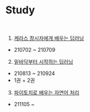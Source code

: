 Study
====================
<br>

1. [케라스 창시자에게 배우는 딥러닝](https://github.com/ssu-humane/Study/tree/main/%EC%BC%80%EB%9D%BC%EC%8A%A4%20%EC%B0%BD%EC%8B%9C%EC%9E%90%EC%97%90%EA%B2%8C%20%EB%B0%B0%EC%9A%B0%EB%8A%94%20%EB%94%A5%EB%9F%AC%EB%8B%9D)
  - 210702 ~ 210709

2. [밑바닥부터 시작하는 딥러닝](https://github.com/ssu-humane/Study/tree/main/%EB%B0%91%EB%B0%94%EB%8B%A5%EB%B6%80%ED%84%B0%20%EC%8B%9C%EC%9E%91%ED%95%98%EB%8A%94%20%EB%94%A5%EB%9F%AC%EB%8B%9D)
  - 210813 ~ 210924
  - 1권 + 2권
  
3. [파이토치로 배우는 자연어 처리](https://github.com/ssu-humane/Study/tree/main/%ED%8C%8C%EC%9D%B4%ED%86%A0%EC%B9%98%EB%A1%9C%20%EB%B0%B0%EC%9A%B0%EB%8A%94%20%EC%9E%90%EC%97%B0%EC%96%B4%20%EC%B2%98%EB%A6%AC)
  - 211105 ~ 
